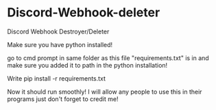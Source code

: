 # Discord-Webhook-deleter
Discord Webhook Destroyer/Deleter

Make sure you have python installed!

go to cmd prompt in same folder as this file "requirements.txt" is in and make sure you added it to path in the python installation!

Write pip install -r requirements.txt

Now it should run smoothly!
I will allow any people to use this in their programs just don't forget to credit me! 
